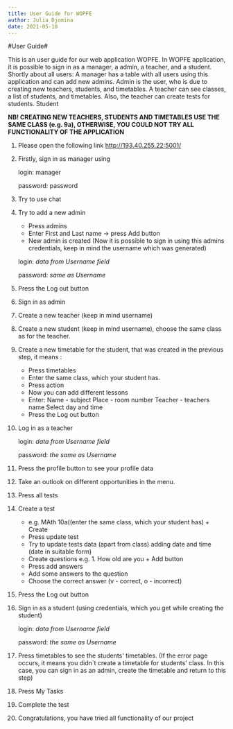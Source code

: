 ```yaml
---
title: User Guide for WOPFE
author: Julia Djomina
date: 2021-05-10
---
```


#User Guide#

This is an user guide for our web application WOPFE. In WOPFE application, it is possible to sign in as a manager, 
a admin, a teacher, and a student.
Shortly about all users:
A manager has a table with all users using this application and can add new admins. 
Admin is the user, who is due to creating new teachers, students, and timetables. 
A teacher can see classes, a list of students, and timetables. Also, the teacher can create tests for students.
Student  

**NB! CREATING NEW TEACHERS, STUDENTS AND TIMETABLES USE THE SAME CLASS (e.g. 9a), OTHERWISE, YOU COULD NOT TRY ALL FUNCTIONALITY OF THE APPLICATION**

1. Please open the following link http://193.40.255.22:5001/
2. Firstly, sign in as manager using 


    login: manager

    password: password


3. Try to use chat
4. Try to add a new admin 
    - Press admins
    - Enter First and Last name -> press Add  button
    - New admin is created (Now it is possible to sign in using this admins credentials, keep in mind the username which was generated)

    login: _data from Username field_

    password: _same as Username_
    
5. Press the Log out button
6. Sign in as admin 
7. Create a new teacher (keep in mind username)
8. Create a new student (keep in mind username), choose the same class as for the teacher.
9. Create a new timetable for the student, that was created in the previous step, it means :
    - Press timetables
    - Enter the same class, which your student has. 
    - Press action
    - Now you can add different lessons
    - Enter:
        Name - subject
        Place - room number
        Teacher - teachers name
        Select day and time
    - Press the Log out button
10. Log in as a teacher

    login: _data from Username field_

    password: _the same as Username_

11. Press the profile button to see your profile data
12. Take an outlook on different opportunities in the menu. 
13. Press all tests
14. Create a test 
    - e.g. MAth 10a((enter the same class, which your student has) + Create
    - Press update test
    - Try to update tests data (apart from class) adding date and time (date in suitable form)
    - Create questions 
        e.g. 1. How old are you + Add button
    - Press add answers
    - Add some answers to the question 
    - Choose the correct answer (v - correct, o - incorrect) 
15. Press the Log out button
16. Sign in as a student (using credentials, which you get while creating the student)

    login: _data from Username field_

    password: _the same as Username_

17. Press timetables to see the students' timetables. (If the error page occurs, it means you didn`t create a timetable for  students' class. In this case, you can sign in as an admin, create the timetable and return to this step)
18. Press My Tasks
19. Complete the test
20. Congratulations, you have tried all functionality of our project



    




